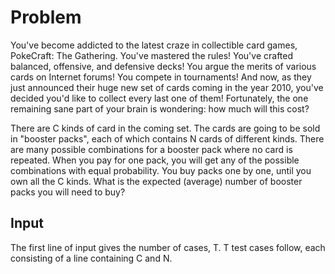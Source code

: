 # Problem

You've become addicted to the latest craze in collectible card games, PokeCraft: The Gathering. You've mastered the rules! You've crafted balanced, offensive, and defensive decks! You argue the merits of various cards on Internet forums! You compete in tournaments! And now, as they just announced their huge new set of cards coming in the year 2010, you've decided you'd like to collect every last one of them! Fortunately, the one remaining sane part of your brain is wondering: how much will this cost?

There are C kinds of card in the coming set. The cards are going to be sold in "booster packs", each of which contains N cards of different kinds. There are many possible combinations for a booster pack where no card is repeated. When you pay for one pack, you will get any of the possible combinations with equal probability. You buy packs one by one, until you own all the C kinds. What is the expected (average) number of booster packs you will need to buy?

## Input

The first line of input gives the number of cases, T. T test cases follow, each consisting of a line containing C and N.
